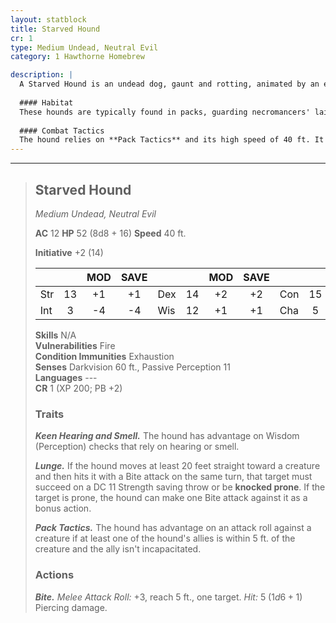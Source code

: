 ```yaml
---
layout: statblock
title: Starved Hound
cr: 1
type: Medium Undead, Neutral Evil
category: 1 Hawthorne Homebrew

description: |
  A Starved Hound is an undead dog, gaunt and rotting, animated by an eternal, gnawing hunger and necromantic malice. It is a terrifying, silent predator of the night, often hunting in packs to overwhelm its prey.
  
  #### Habitat
  These hounds are typically found in packs, guarding necromancers' lairs, patrolling desolate graveyards, or hunting across abandoned battlefields. They prefer dark, open areas where their speed and pack tactics can be best utilized.
  
  #### Combat Tactics
  The hound relies on **Pack Tactics** and its high speed of 40 ft. It uses **Lunge** to rush enemies, attempting to knock them **prone** and gain an immediate bonus action attack. It is relentless in its pursuit, using **Keen Hearing and Smell** to track down fleeing prey. Although its individual **Bite** is weak, its ability to attack multiple times, combined with the presence of other hounds, makes it a dangerous threat. It is vulnerable to **fire**.
---
```


___
> ## Starved Hound
> *Medium Undead, Neutral Evil*
> 
> **AC** 12 **HP** 52 (8d8 + 16) **Speed** 40 ft.
> 
> **Initiative** +2 (14)
>
> | | | MOD | SAVE | | | MOD | SAVE | | | MOD | SAVE |
> |:--|:-:|:----:|:----:|:--|:-:|:----:|:----:|:--|:-:|:----:|:----:|
> |Str| 13| +1 | +1 |Dex| 14| +2 | +2 |Con| 15| +2 | +2 |
> |Int| 3| -4 | -4 |Wis| 12| +1 | +1 |Cha| 5| -3 | -3 |
>
> **Skills** N/A  
> **Vulnerabilities** Fire  
> **Condition Immunities** Exhaustion  
> **Senses** Darkvision 60 ft., Passive Perception 11  
> **Languages** ---  
> **CR** 1 (XP 200; PB +2)
>
> ### Traits
>
> ***Keen Hearing and Smell.*** The hound has advantage on Wisdom (Perception) checks that rely on hearing or smell.
>
> ***Lunge.*** If the hound moves at least 20 feet straight toward a creature and then hits it with a Bite attack on the same turn, that target must succeed on a DC 11 Strength saving throw or be **knocked prone**. If the target is prone, the hound can make one Bite attack against it as a bonus action.
>
> ***Pack Tactics.*** The hound has advantage on an attack roll against a creature if at least one of the hound's allies is within 5 ft. of the creature and the ally isn't incapacitated.
>
> ### Actions
>
> ***Bite.*** *Melee Attack Roll:* +3, reach 5 ft., one target. *Hit:* 5 ($1d6 + 1$) Piercing damage.